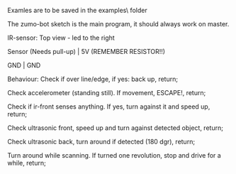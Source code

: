 Examles are to be saved in the examples\ folder

The zumo-bot sketch is the main program, it should always work on master.

IR-sensor:
Top view - led to the right

Sensor (Needs pull-up) | 5V (REMEMBER RESISTOR!!)

GND | GND


Behaviour:
Check if over line/edge, if yes: back up, return;

Check accelerometer (standing still). If movement, ESCAPE!, return;

Check if ir-front senses anything. If yes, turn against it and speed up, return;

Check ultrasonic front, speed up and turn against detected object, return;

Check ultrasonic back, turn around if detected (180 dgr), return;

Turn around while scanning. If turned one revolution, stop and drive for a while, return;
